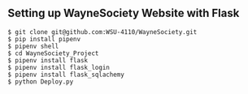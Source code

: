 ## Setting up WayneSociety Website with Flask
```
$ git clone git@github.com:WSU-4110/WayneSociety.git
$ pip install pipenv
$ pipenv shell
$ cd WayneSociety_Project
$ pipenv install flask
$ pipenv install flask_login
$ pipenv install flask_sqlachemy
$ python Deploy.py
```

